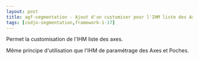 ```yaml
---
layout: post
title: agf-segmentation - Ajout d'un customiser pour l'IHM liste des Axes
tags: [codjo-segmentation,framework-1-17]
---
```

Permet la customisation de l'IHM liste des axes.

Même principe d'utilisation que l'IHM de paramétrage des Axes et Poches.

